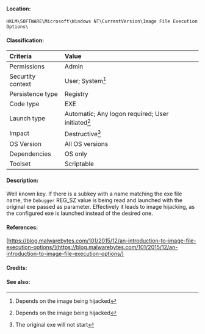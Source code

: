 #### Location:
`HKLM\SOFTWARE\Microsoft\Windows NT\CurrentVersion\Image File Execution Options\`

#### Classification:
| Criteria | Value |
| :--- | :--- |
| Permissions | Admin |
| Securtity context | User; System[^1] |
| Persistence type | Registry |
| Code type | EXE |
| Launch type | Automatic; Any logon required; User initiated[^2] |
| Impact | Destructive[^3] |
| OS Version | All OS versions |
| Dependencies | OS only |
| Toolset | Scriptable |

#### Description: 
Well known key. If there is a subkey with a name matching the exe file name, the `Debugger` REG_SZ value is being read and launched with the original exe passed as parameter.
Effectively it leads to image hijacking, as the configured exe is launched instead of the desired one.

#### References: 
[https://blog.malwarebytes.com/101/2015/12/an-introduction-to-image-file-execution-options/](https://blog.malwarebytes.com/101/2015/12/an-introduction-to-image-file-execution-options/)

#### Credits: 


#### See also: 

[^1]: Depends on the image being hijacked
[^2]: Depends on the image being hijacked
[^3]: The original exe will not start
